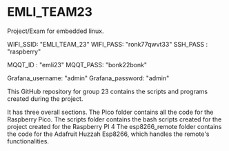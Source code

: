 # EMLI_TEAM23
Project/Exam for embedded linux.

WIFI_SSID: "EMLI_TEAM_23"
WIFI_PASS: "ronk77qwvt33"
SSH_PASS : "raspberry"

MQQT_ID  : "emli23"
MQQT_PASS: "bonk22bonk"

Grafana_username: "admin"
Grafana_password: "admin"

This GitHub repository for group 23 contains the scripts and programs created during the project.

It has three overall sections.
The Pico folder contains all the code for the Raspberry Pico.
The scripts folder contains the bash scripts created for the project created for the Raspberry PI 4
The esp8266_remote folder contains the code for the Adafruit Huzzah Esp8266, which handles the remote's functionalities.
